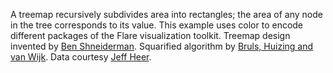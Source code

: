 A treemap recursively subdivides area into rectangles; the area of any node in the tree corresponds to its value. This example uses color to encode different packages of the Flare visualization toolkit. Treemap design invented by [Ben Shneiderman](http://www.cs.umd.edu/~ben/). Squarified algorithm by [Bruls, Huizing and van Wijk](http://citeseerx.ist.psu.edu/viewdoc/summary?doi=10.1.1.36.6685). Data courtesy [Jeff Heer](http://flare.prefuse.org/).
